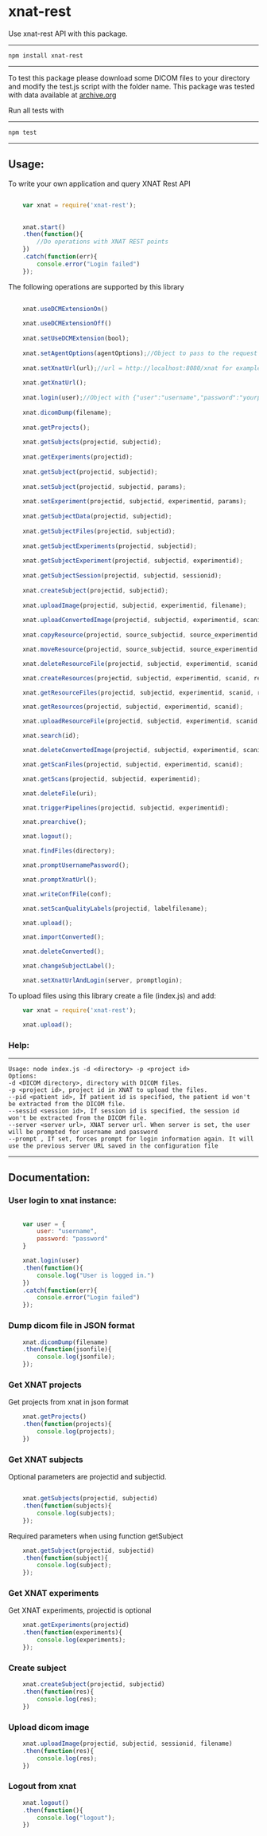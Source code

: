 # xnat-rest

Use xnat-rest API with this package. 

----
	npm install xnat-rest
----

To test this package please download some DICOM files to your directory and modify the test.js script with the folder name.
This package was tested with data available at [archive.org](https://archive.org/download/9889023420030505CT/98890234_20030505_CT.tar.bz2)

Run all tests with

----
	npm test
----


## Usage: 

To write your own application and query XNAT Rest API

```javascript

	var xnat = require('xnat-rest');
	

	xnat.start()
	.then(function(){
		//Do operations with XNAT REST points
	})
	.catch(function(err){
		console.error("Login failed")
	});

```

The following operations are supported by this library

```javascript
	
	xnat.useDCMExtensionOn()
	
	xnat.useDCMExtensionOff()
	
	xnat.setUseDCMExtension(bool);
	
	xnat.setAgentOptions(agentOptions);//Object to pass to the request library documentation is here https://github.com/request/request
	
	xnat.setXnatUrl(url);//url = http://localhost:8080/xnat for example
	
	xnat.getXnatUrl();
	
	xnat.login(user);//Object with {"user":"username","password":"yourpass"} given to the request lib documentation also in the 'auth' section https://github.com/request/request
	
	xnat.dicomDump(filename);
	
	xnat.getProjects();
	
	xnat.getSubjects(projectid, subjectid);
	
	xnat.getExperiments(projectid);
	
	xnat.getSubject(projectid, subjectid);
	
	xnat.setSubject(projectid, subjectid, params);
	
	xnat.setExperiment(projectid, subjectid, experimentid, params);
	
	xnat.getSubjectData(projectid, subjectid);
	
	xnat.getSubjectFiles(projectid, subjectid);
	
	xnat.getSubjectExperiments(projectid, subjectid);
	
	xnat.getSubjectExperiment(projectid, subjectid, experimentid);
	
	xnat.getSubjectSession(projectid, subjectid, sessionid);
	
	xnat.createSubject(projectid, subjectid);
	
	xnat.uploadImage(projectid, subjectid, experimentid, filename);
	
	xnat.uploadConvertedImage(projectid, subjectid, experimentid, scanid, filename);
	
	xnat.copyResource(projectid, source_subjectid, source_experimentid, source_scanid, source_resourceid, source_filename, dest_subjectid, dest_experimentid, dest_scanid, dest_resourceid, dest_filename);

	xnat.moveResource(projectid, source_subjectid, source_experimentid, source_scanid, source_resourceid, source_filename, dest_subjectid, dest_experimentid, dest_scanid, dest_resourceid, dest_filename);

	xnat.deleteResourceFile(projectid, subjectid, experimentid, scanid, resourceid, filename);

	xnat.createResources(projectid, subjectid, experimentid, scanid, resourceName);

	xnat.getResourceFiles(projectid, subjectid, experimentid, scanid, resource);

	xnat.getResources(projectid, subjectid, experimentid, scanid);

	xnat.uploadResourceFile(projectid, subjectid, experimentid, scanid, resourceid, filename);

	xnat.search(id);

	xnat.deleteConvertedImage(projectid, subjectid, experimentid, scanid, filename);

	xnat.getScanFiles(projectid, subjectid, experimentid, scanid);

	xnat.getScans(projectid, subjectid, experimentid);

	xnat.deleteFile(uri);

	xnat.triggerPipelines(projectid, subjectid, experimentid);

	xnat.prearchive();

	xnat.logout();

	xnat.findFiles(directory);

	xnat.promptUsernamePassword();

	xnat.promptXnatUrl();

	xnat.writeConfFile(conf);

	xnat.setScanQualityLabels(projectid, labelfilename);

	xnat.upload();

	xnat.importConverted();

	xnat.deleteConverted();

	xnat.changeSubjectLabel();

	xnat.setXnatUrlAndLogin(server, promptlogin);

```


To upload files using this library create a file (index.js) and add:

```javascript
	var xnat = require('xnat-rest');

	xnat.upload();
```

### Help:

----
	Usage: node index.js -d <directory> -p <project id>
	Options:
	-d <DICOM directory>, directory with DICOM files.
	-p <project id>, project id in XNAT to upload the files.
	--pid <patient id>, If patient id is specified, the patient id won't be extracted from the DICOM file.
	--sessid <session id>, If session id is specified, the session id won't be extracted from the DICOM file.
	--server <server url>, XNAT server url. When server is set, the user will be prompted for username and password
	--prompt , If set, forces prompt for login information again. It will use the previous server URL saved in the configuration file
----

## Documentation:

### User login to xnat instance:

```javascript

	var user = {
		user: "username",
		password: "password"
	}

	xnat.login(user)
	.then(function(){
		console.log("User is logged in.")
	})
	.catch(function(err){
		console.error("Login failed")
	});

```

### Dump dicom file in JSON format

```javascript
	xnat.dicomDump(filename)
	.then(function(jsonfile){
		console.log(jsonfile);
	});
```


### Get XNAT projects

Get projects from xnat in json format

```javascript
	xnat.getProjects()
	.then(function(projects){
		console.log(projects);
	})
```

### Get XNAT subjects 

Optional parameters are projectid and subjectid.

```javascript

	xnat.getSubjects(projectid, subjectid)
	.then(function(subjects){
		console.log(subjects);
	});

```

Required parameters when using function getSubject

```javascript
	xnat.getSubject(projectid, subjectid)
	.then(function(subject){
		console.log(subject);
	});
```

### Get XNAT experiments

Get XNAT experiments, projectid is optional

```javascript
	xnat.getExperiments(projectid)
	.then(function(experiments){
		console.log(experiments);
	});
```

### Create subject

```javascript
	xnat.createSubject(projectid, subjectid)
	.then(function(res){
		console.log(res);
	})
```

### Upload dicom image

```javascript
	xnat.uploadImage(projectid, subjectid, sessionid, filename)
	.then(function(res){
		console.log(res);
	})
```

### Logout from xnat

```javascript
	xnat.logout()
	.then(function(){
		console.log("logout");
	})
```


